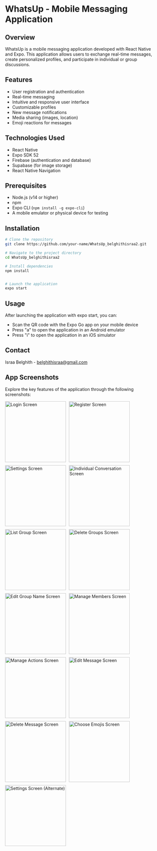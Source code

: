 # WhatsUp - Mobile Messaging Application

## Overview
WhatsUp is a mobile messaging application developed with React Native and Expo. This application allows users to exchange real-time messages, create personalized profiles, and participate in individual or group discussions.

## Features
- User registration and authentication
- Real-time messaging
- Intuitive and responsive user interface
- Customizable profiles
- New message notifications
- Media sharing (images, location)
- Emoji reactions for messages

## Technologies Used
- React Native
- Expo SDK 52
- Firebase (authentication and database)
- Supabase (for image storage)
- React Native Navigation

## Prerequisites
- Node.js (v14 or higher)
- npm
- Expo CLI (`npm install -g expo-cli`)
- A mobile emulator or physical device for testing

## Installation

```bash
# Clone the repository
git clone https://github.com/your-name/WhatsUp_belghithisraa2.git

# Navigate to the project directory
cd WhatsUp_belghithisraa2

# Install dependencies
npm install


# Launch the application
expo start
```

## Usage
After launching the application with expo start, you can:

* Scan the QR code with the Expo Go app on your mobile device
* Press "a" to open the application in an Android emulator
* Press "i" to open the application in an iOS simulator

## Contact
Israa Belghith - belghithisraa@gmail.com

## App Screenshots

Explore the key features of the application through the following screenshots:

<div style="display: flex; flex-wrap: wrap;">
  <img src="https://drive.google.com/uc?id=1sPGrCYKJGnfEMIScHonD5jNL822m_ZLz" alt="Login Screen" style="width:200px; max-width:100%; margin-right:10px; margin-bottom:10px;">
  <img src="https://drive.google.com/uc?id=1pgJShvlDnU9jvcqEn8eJgw6aXuUE4tzs" alt="Register Screen" style="width:200px; max-width:100%; margin-right:10px; margin-bottom:10px;">
  <img src="https://drive.google.com/uc?id=1YmR9ytHyqX9ZLFOIUIRIAF_HCtmFA_zK" alt="Settings Screen" style="width:200px; max-width:100%; margin-right:10px; margin-bottom:10px;">
  <img src="https://drive.google.com/uc?id=1pHm2ywFDJ6GtRfNSlj8CbbuZA_KSefh1" alt="Individual Conversation Screen" style="width:200px; max-width:100%; margin-right:10px; margin-bottom:10px;">
</div>

<div style="display: flex; flex-wrap: wrap;">
  <img src="https://drive.google.com/uc?id=1Xqnv_mB_9DA2fMjP-Auium2VijdJbjo1" alt="List Group Screen" style="width:200px; max-width:100%; margin-right:10px; margin-bottom:10px;">
  <img src="https://drive.google.com/uc?id=1Xqnv_mB_9DA2fMjP-Auium2VijdJbjo1" alt="Delete Groups Screen" style="width:200px; max-width:100%; margin-right:10px; margin-bottom:10px;">
  <img src="https://drive.google.com/uc?id=1bloHcKkl0DsHOUwNliqdYcxzZx9Ac5Nh" alt="Edit Group Name Screen" style="width:200px; max-width:100%; margin-right:10px; margin-bottom:10px;">
  <img src="https://drive.google.com/uc?id=1nB5uf0SEhDXRjgMS-dB9Qirhf3bcGf1z" alt="Manage Members Screen" style="width:200px; max-width:100%; margin-right:10px; margin-bottom:10px;">
</div>

<div style="display: flex; flex-wrap: wrap;">
  <img src="https://drive.google.com/uc?id=1YYm7ssa08IRbmC8QPMQo-5PnraYgTHDN" alt="Manage Actions Screen" style="width:200px; max-width:100%; margin-right:10px; margin-bottom:10px;">
  <img src="https://drive.google.com/uc?id=1b_x5vzaj5apzD1VcWk4X7qEYANZPVZS0" alt="Edit Message Screen" style="width:200px; max-width:100%; margin-right:10px; margin-bottom:10px;">
  <img src="https://drive.google.com/uc?id=1B9-UimbQeMUdjkWC6D51irL7LRJn59Ec" alt="Delete Message Screen" style="width:200px; max-width:100%; margin-right:10px; margin-bottom:10px;">
  <img src="https://drive.google.com/uc?id=16ObT3fI-nfZFFOhfoKxgRbTzxDkl1tI6" alt="Choose Emojis Screen" style="width:200px; max-width:100%; margin-right:10px; margin-bottom:10px;">
</div>

<div style="display: flex; flex-wrap: wrap;">
  <img src="https://drive.google.com/uc?id=1YmR9ytHyqX9ZLFOIUIRIAF_HCtmFA_zK" alt="Settings Screen (Alternate)" style="width:200px; max-width:100%; margin-right:10px; margin-bottom:10px;">
</div>
